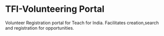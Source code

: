 # TFI-Volunteering Portal
Volunteer Registration portal for Teach for India. Facilitates creation,search and registration for opportunities.
